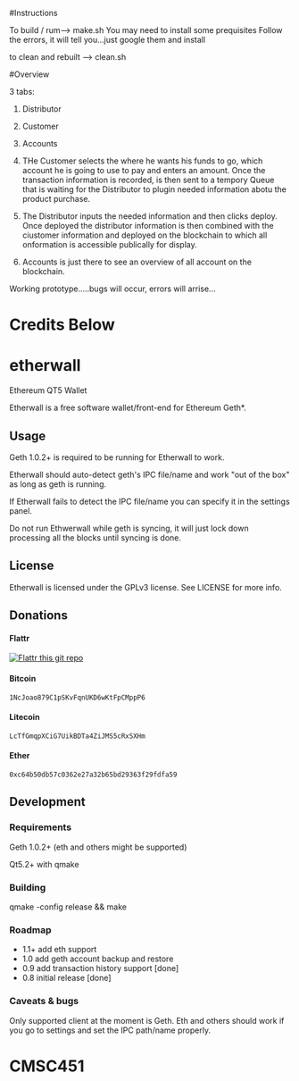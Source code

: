 
#Instructions

To build / rum--> make.sh 
You may need to install some prequisites
Follow the errors, it will tell you...just google them and install

to clean and rebuilt --> clean.sh

#Overview

3 tabs:
1) Distributor
2) Customer
3) Accounts

2) THe Customer selects the where he wants his funds to go, which account he is going to use to pay and enters an amount. Once the transaction information is recorded, is then sent to a tempory Queue that is waiting for the Distributor to plugin needed information abotu the product purchase.

1) The Distributor inputs the needed information and then clicks deploy. Once deployed the distributor information is then combined with the ciustomer information and deployed on the blockchain to which all onformation is accessible publically for display.

3) Accounts is just there to see an overview of all account on the blockchain.


Working prototype.....bugs will occur, errors will arrise...









# Credits Below
# etherwall

Ethereum QT5 Wallet

Etherwall is a free software wallet/front-end for Ethereum Geth*.

## Usage

Geth 1.0.2+ is required to be running for Etherwall to work.

Etherwall should auto-detect geth's IPC file/name and work "out of the box" as long as geth is running.

If Etherwall fails to detect the IPC file/name you can specify it in the settings panel.

Do not run Ethwerwall while geth is syncing, it will just lock down processing all the blocks until syncing is done.

## License

Etherwall is licensed under the GPLv3 license. See LICENSE for more info.

## Donations

#### Flattr
[![Flattr this git repo](http://api.flattr.com/button/flattr-badge-large.png)](https://flattr.com/submit/auto?user_id=Almindor&url=https://github.com/almindor/etherwall&title=Etherwall&language=&tags=github&category=software)

#### Bitcoin
`1NcJoao879C1pSKvFqnUKD6wKtFpCMppP6`

#### Litecoin
`LcTfGmqpXCiG7UikBDTa4ZiJMS5cRxSXHm`

#### Ether
`0xc64b50db57c0362e27a32b65bd29363f29fdfa59`

## Development

### Requirements

Geth 1.0.2+ (eth and others might be supported)

Qt5.2+ with qmake

### Building

qmake -config release && make

### Roadmap

- 1.1+ add eth support
- 1.0 add geth account backup and restore
- 0.9 add transaction history support [done]
- 0.8 initial release [done]

### Caveats & bugs

Only supported client at the moment is Geth. Eth and others should work if you go to settings and set the IPC path/name properly.
# CMSC451
